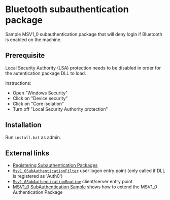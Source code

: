 # Bluetooth subauthentication package
Sample MSV1_0 subauthentication package that will deny login if Bluetooth is enabled on the machine.


## Prerequisite
Local Security Authority (LSA) protection needs to be disabled in order for the autentication package DLL to load.

Instructions:
* Open "Windows Security"
* Click on "Device security"
* Click on "Core isolation"
* Turn off "Local Security Authority protection"

## Installation
Run `install.bat` as admin.

## External links
* [Registering Subauthentication Packages](https://learn.microsoft.com/en-us/previous-versions//aa379395(v=vs.85))
* [`Msv1_0SubAuthenticationFilter`](https://learn.microsoft.com/en-us/windows/win32/api/subauth/nf-subauth-msv1_0subauthenticationfilter) user logon entry point (only called if DLL is registered as 'Auth0')
* [`Msv1_0SubAuthenticationRoutine`](https://learn.microsoft.com/en-us/windows/win32/api/subauth/nf-subauth-msv1_0subauthenticationroutine) client/server entry point
* [MSV1_0 SubAuthentication Sample](https://github.com/microsoft/Windows-classic-samples/tree/main/Samples/Win7Samples/security/authentication/msvsubauth) shows how to extend the MSV1_0 Authentication Package
